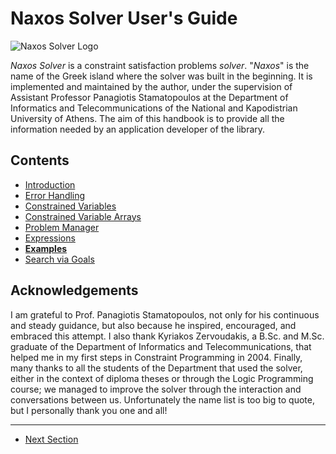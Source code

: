 # Naxos Solver User's Guide

![Naxos Solver Logo](https://rawgit.com/pothitos/naxos-solver/master/manual/figures/logo.svg)

_Naxos Solver_ is a constraint satisfaction problems
_solver_. "_Naxos_" is the name of the Greek island where
the solver was built in the beginning. It is implemented and
maintained by the author, under the supervision of Assistant
Professor Panagiotis Stamatopoulos at the Department of
Informatics and Telecommunications of the National and
Kapodistrian University of Athens. The aim of this handbook
is to provide all the information needed by an application
developer of the library.


## Contents

 - [Introduction](Introduction.md)
 - [Error Handling](Errors.md)
 - [Constrained Variables](Variables.md)
 - [Constrained Variable Arrays](Arrays.md)
 - [Problem Manager](ProblemManager.md)
 - [Expressions](Expressions.md)
 - [__Examples__](Examples.md)
 - [Search via Goals](Goals.md)


## Acknowledgements

I am grateful to Prof. Panagiotis Stamatopoulos, not only
for his continuous and steady guidance, but also because he
inspired, encouraged, and embraced this attempt. I also
thank Kyriakos Zervoudakis, a B.Sc. and M.Sc. graduate of
the Department of Informatics and Telecommunications, that
helped me in my first steps in Constraint Programming in
2004. Finally, many thanks to all the students of the
Department that used the solver, either in the context of
diploma theses or through the Logic Programming course; we
managed to improve the solver through the interaction and
conversations between us. Unfortunately the name list is too
big to quote, but I personally thank you one and all!

---

 - [Next Section](Introduction.md)
